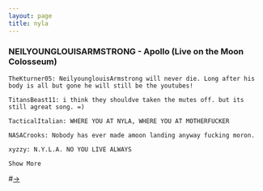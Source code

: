 ```yaml
---
layout: page
title: nyla
---
```


### NEILYOUNGLOUISARMSTRONG - Apollo (Live on the Moon Colosseum)
```
TheKturner05: NeilyounglouisArmstrong will never die. Long after his body is all but gone he will still be the youtubes!

TitansBeast11: i think they shouldve taken the mutes off. but its still a﻿great song. =)

TacticalItalian: WHERE YOU AT NYLA, WHERE YOU AT MOTHERFUCKER

NASACrooks: Nobody has ever made a﻿moon landing anyway fucking moron.

xyzzy: N.Y.L.A. NO YOU LIVE ALWAYS

Show More
```

#[→](/poetry/NYLA/NYLB7)